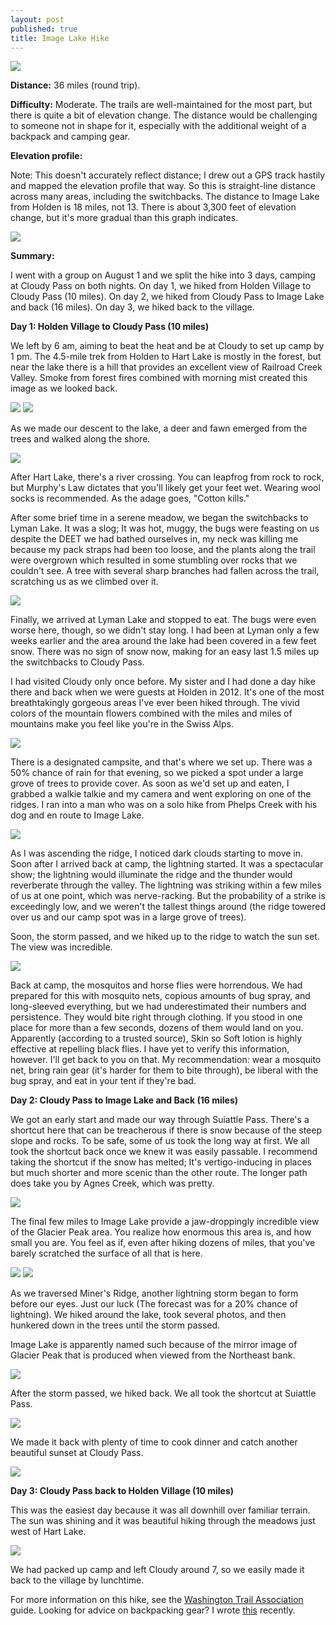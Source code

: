 ```yaml
---
layout: post
published: true
title: Image Lake Hike
---
```

![]({{site.cdn_path}}/2014/08/19/3.jpg)

**Distance:** 36 miles (round trip).

**Difficulty:** Moderate. The trails are well-maintained for the most part, but there is quite a bit of elevation change. The distance would be challenging to someone not in shape for it, especially with the additional weight of a backpack and camping gear.

**Elevation profile:**

Note: This doesn't accurately reflect distance; I drew out a GPS track hastily and mapped the elevation profile that way. So this is straight-line distance across many areas, including the switchbacks. The distance to Image Lake from Holden is 18 miles, not 13. There is about 3,300 feet of elevation change, but it's more gradual than this graph indicates.

![]({{site.cdn_path}}/2014/08/19/4.png)

**Summary:**

I went with a group on August 1 and we split the hike into 3 days, camping at Cloudy Pass on both nights. On day 1, we hiked from Holden Village to Cloudy Pass (10 miles). On day 2, we hiked from Cloudy Pass to Image Lake and back (16 miles). On day 3, we hiked back to the village.

**Day 1: Holden Village to Cloudy Pass (10 miles)**

We left by 6 am, aiming to beat the heat and be at Cloudy to set up camp by 1 pm. The 4.5-mile trek from Holden to Hart Lake is mostly in the forest, but near the lake there is a hill that provides an excellent view of Railroad Creek Valley. Smoke from forest fires combined with morning mist created this image as we looked back.

![]({{site.cdn_path}}/2014/08/19/5.jpg)
![]({{site.cdn_path}}/2014/08/19/6.jpg)

As we made our descent to the lake, a deer and fawn emerged from the trees and walked along the shore.

![]({{site.cdn_path}}/2014/08/19/7.jpg)

After Hart Lake, there's a river crossing. You can leapfrog from rock to rock, but Murphy's Law dictates that you'll likely get your feet wet. Wearing wool socks is recommended. As the adage goes, "Cotton kills."

After some brief time in a serene meadow, we began the switchbacks to Lyman Lake. It was a slog; It was hot, muggy, the bugs were feasting on us despite the DEET we had bathed ourselves in, my neck was killing me because my pack straps had been too loose, and the plants along the trail were overgrown which resulted in some stumbling over rocks that we couldn't see. A tree with several sharp branches had fallen across the trail, scratching us as we climbed over it.

![]({{site.cdn_path}}/2014/08/19/8.jpg)

Finally, we arrived at Lyman Lake and stopped to eat.  The bugs were even worse here, though, so we didn't stay long. I had been at Lyman only a few weeks earlier and the area around the lake had been covered in a few feet snow. There was no sign of snow now, making for an easy last 1.5 miles up the switchbacks to Cloudy Pass.

I had visited Cloudy only once before. My sister and I had done a day hike there and back when we were guests at Holden in 2012. It's one of the most breathtakingly gorgeous areas I've ever been hiked through. The vivid colors of the mountain flowers combined with the miles and miles of mountains make you feel like you're in the Swiss Alps.

![]({{site.cdn_path}}/2014/08/19/9.jpg)

There is a designated campsite, and that's where we set up. There was a 50% chance of rain for that evening, so we picked a spot under a large grove of trees to provide cover. As soon as we'd set up and eaten, I grabbed a walkie talkie and my camera and went exploring on one of the ridges. I ran into a man who was on a solo hike from Phelps Creek with his dog and en route to Image Lake.

![]({{site.cdn_path}}/2014/08/19/10.jpg)

As I was ascending the ridge, I noticed dark clouds starting to move in. Soon after I arrived back at camp, the lightning started. It was a spectacular show; the lightning would illuminate the ridge and the thunder would reverberate through the valley. The lightning was striking within a few miles of us at one point, which was nerve-racking. But the probability of a strike is exceedingly low, and we weren't the tallest things around (the ridge towered over us and our camp spot was in a large grove of trees).

Soon, the storm passed, and we hiked up to the ridge to watch the sun set. The view was incredible.

![]({{site.cdn_path}}/2014/08/19/11.jpg)

Back at camp, the mosquitos and horse flies were horrendous. We had prepared for this with mosquito nets, copious amounts of bug spray, and long-sleeved everything, but we had underestimated their numbers and persistence. They would bite right through clothing. If you stood in one place for more than a few seconds, dozens of them would land on you. Apparently (according to a trusted source), Skin so Soft lotion is highly effective at repelling black flies. I have yet to verify this information, however. I'll get back to you on that. My recommendation: wear a mosquito net, bring rain gear (it's harder for them to bite through), be liberal with the bug spray, and eat in your tent if they're bad.

**Day 2: Cloudy Pass to Image Lake and Back (16 miles)**

We got an early start and made our way through Suiattle Pass. There's a shortcut here that can be treacherous if there is snow because of the steep slope and rocks. To be safe, some of us took the long way at first. We all took the shortcut back once we knew it was easily passable. I recommend taking the shortcut if the snow has melted; It's vertigo-inducing in places but much shorter and more scenic than the other route. The longer path does take you by Agnes Creek, which was pretty.

![]({{site.cdn_path}}/2014/08/19/12.jpg)

The final few miles to Image Lake provide a jaw-droppingly incredible view of the Glacier Peak area. You realize how enormous this area is, and how small you are. You feel as if, even after hiking dozens of miles, that you've barely scratched the surface of all that is here.

![]({{site.cdn_path}}/2014/08/19/13.jpg)
![]({{site.cdn_path}}/2014/08/19/14.jpg)

As we traversed Miner's Ridge, another lightning storm began to form before our eyes. Just our luck (The forecast was for a 20% chance of lightning). We hiked around the lake, took several photos, and then hunkered down in the trees until the storm passed.

Image Lake is apparently named such because of the mirror image of Glacier Peak that is produced when viewed from the Northeast bank.

![]({{site.cdn_path}}/2014/08/19/15.jpg)

After the storm passed, we hiked back. We all took the shortcut at Suiattle Pass. 

![]({{site.cdn_path}}/2014/08/19/16.jpg)

We made it back with plenty of time to cook dinner and catch another beautiful sunset at Cloudy Pass.

![]({{site.cdn_path}}/2014/08/19/17.jpg)

**Day 3: Cloudy Pass back to Holden Village (10 miles)**

This was the easiest day because it was all downhill over familiar terrain. The sun was shining and it was beautiful hiking through the meadows just west of Hart Lake. 

![]({{site.cdn_path}}/2014/08/19/18.jpg)

We had packed up camp and left Cloudy around 7, so we easily made it back to the village by lunchtime.

For more information on this hike, see the [Washington Trail Association](http://www.wta.org/go-hiking/hikes/image-lake) guide. Looking for advice on backpacking gear? I wrote [this](http://www.david-merrick.com/2014/08/13/must-have-gear-for-the-outdoorsy-geek/) recently.

